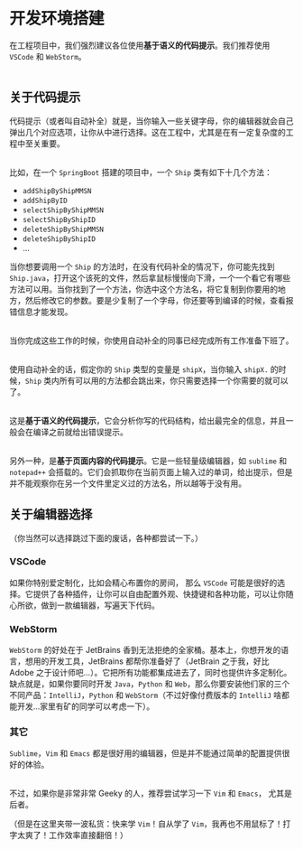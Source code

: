 # 开发环境搭建

在工程项目中，我们强烈建议各位使用**基于语义的代码提示**。我们推荐使用 `VSCode` 和 `WebStorm`。  
<br>


## 关于代码提示
代码提示（或者叫自动补全）就是，当你输入一些关键字母，你的编辑器就会自己弹出几个对应选项，让你从中进行选择。这在工程中，尤其是在有一定复杂度的工程中至关重要。  
<br>

比如，在一个 `SpringBoot` 搭建的项目中，一个 `Ship` 类有如下十几个方法：  
- `addShipByShipMMSN`  
- `addShipByID`  
- `selectShipByShipMMSN`  
- `selectShipByShipID`  
- `deleteShipByShipMMSN`  
- `deleteShipByShipID`  
- ...

当你想要调用一个 `Ship` 的方法时，在没有代码补全的情况下，你可能先找到 `Ship.java`，打开这个该死的文件，然后拿鼠标慢慢向下滑，一个一个看它有哪些方法可以用。当你找到了一个方法，你选中这个方法名，将它复制到你要用的地方，然后修改它的参数。要是少复制了一个字母，你还要等到编译的时候，查看报错信息才能发现。  
<br>

当你完成这些工作的时候，你使用自动补全的同事已经完成所有工作准备下班了。  
<br>

使用自动补全的话，假定你的 `Ship` 类型的变量是 `shipX`，当你输入 `shipX.` 的时候，`Ship` 类内所有可以用的方法都会跳出来，你只需要选择一个你需要的就可以了。  
<br>

这是**基于语义的代码提示**，它会分析你写的代码结构，给出最完全的信息，并且一般会在编译之前就给出错误提示。  
<br>

另外一种，是**基于页面内容的代码提示**。它是一些轻量级编辑器，如 `sublime` 和 `notepad++` 会搭载的。它们会抓取你在当前页面上输入过的单词，给出提示，但是并不能观察你在另一个文件里定义过的方法名，所以越等于没有用。
<br>

## 关于编辑器选择
（你当然可以选择跳过下面的废话，各种都尝试一下。）
### VSCode
如果你特别爱定制化，比如会精心布置你的房间， 那么 `VSCode` 可能是很好的选择。它提供了各种插件，让你可以自由配置外观、快捷键和各种功能，可以让你随心所欲，做到一款编辑器，写遍天下代码。

### WebStorm
`WebStorm` 的好处在于 JetBrains 香到无法拒绝的全家桶。基本上，你想开发的语言，想用的开发工具，JetBrains 都帮你准备好了（JetBrain 之于我，好比 Adobe 之于设计师吧...）。它把所有功能都集成进去了，同时也提供许多定制化。缺点就是，如果你要同时开发 `Java`，`Python` 和 `Web`，那么你要安装他们家的三个不同产品：`IntelliJ`，`Python` 和 `WebStorm`（不过好像付费版本的 `IntelliJ` 啥都能开发...家里有矿的同学可以考虑一下）。

### 其它
`Sublime`，`Vim` 和 `Emacs` 都是很好用的编辑器，但是并不能通过简单的配置提供很好的体验。  
<br>

不过，如果你是非常非常 Geeky 的人，推荐尝试学习一下 `Vim` 和 `Emacs`， 尤其是后者。

（但是在这里夹带一波私货：快来学 `Vim`！自从学了 `Vim`，我再也不用鼠标了！打字太爽了！工作效率直接翻倍！）
